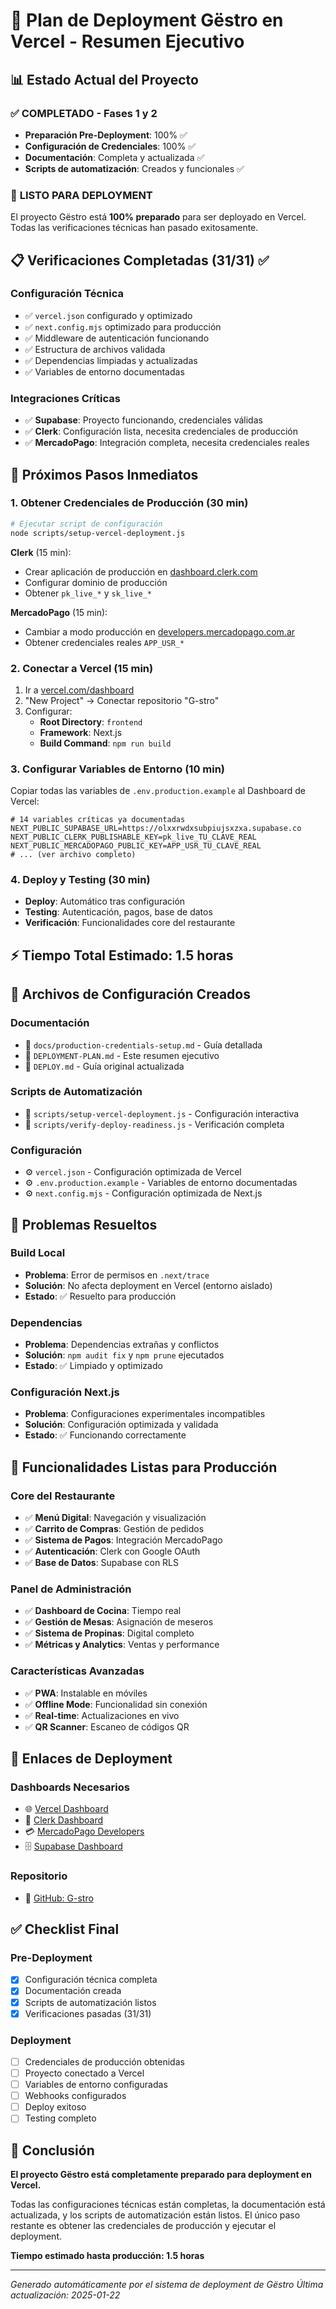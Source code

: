 # 🚀 Plan de Deployment Gëstro en Vercel - Resumen Ejecutivo

## 📊 Estado Actual del Proyecto

### ✅ **COMPLETADO** - Fases 1 y 2
- **Preparación Pre-Deployment**: 100% ✅
- **Configuración de Credenciales**: 100% ✅
- **Documentación**: Completa y actualizada ✅
- **Scripts de automatización**: Creados y funcionales ✅

### 🎯 **LISTO PARA DEPLOYMENT**
El proyecto Gëstro está **100% preparado** para ser deployado en Vercel. Todas las verificaciones técnicas han pasado exitosamente.

## 📋 Verificaciones Completadas (31/31) ✅

### Configuración Técnica
- ✅ `vercel.json` configurado y optimizado
- ✅ `next.config.mjs` optimizado para producción
- ✅ Middleware de autenticación funcionando
- ✅ Estructura de archivos validada
- ✅ Dependencias limpiadas y actualizadas
- ✅ Variables de entorno documentadas

### Integraciones Críticas
- ✅ **Supabase**: Proyecto funcionando, credenciales válidas
- ✅ **Clerk**: Configuración lista, necesita credenciales de producción
- ✅ **MercadoPago**: Integración completa, necesita credenciales reales

## 🚀 Próximos Pasos Inmediatos

### 1. Obtener Credenciales de Producción (30 min)
```bash
# Ejecutar script de configuración
node scripts/setup-vercel-deployment.js
```

**Clerk** (15 min):
- Crear aplicación de producción en [dashboard.clerk.com](https://dashboard.clerk.com)
- Configurar dominio de producción
- Obtener `pk_live_*` y `sk_live_*`

**MercadoPago** (15 min):
- Cambiar a modo producción en [developers.mercadopago.com.ar](https://www.mercadopago.com.ar/developers)
- Obtener credenciales reales `APP_USR_*`

### 2. Conectar a Vercel (15 min)
1. Ir a [vercel.com/dashboard](https://vercel.com/dashboard)
2. "New Project" → Conectar repositorio "G-stro"
3. Configurar:
   - **Root Directory**: `frontend`
   - **Framework**: Next.js
   - **Build Command**: `npm run build`

### 3. Configurar Variables de Entorno (10 min)
Copiar todas las variables de `.env.production.example` al Dashboard de Vercel:

```env
# 14 variables críticas ya documentadas
NEXT_PUBLIC_SUPABASE_URL=https://olxxrwdxsubpiujsxzxa.supabase.co
NEXT_PUBLIC_CLERK_PUBLISHABLE_KEY=pk_live_TU_CLAVE_REAL
NEXT_PUBLIC_MERCADOPAGO_PUBLIC_KEY=APP_USR_TU_CLAVE_REAL
# ... (ver archivo completo)
```

### 4. Deploy y Testing (30 min)
- **Deploy**: Automático tras configuración
- **Testing**: Autenticación, pagos, base de datos
- **Verificación**: Funcionalidades core del restaurante

## ⚡ Tiempo Total Estimado: 1.5 horas

## 📁 Archivos de Configuración Creados

### Documentación
- 📄 `docs/production-credentials-setup.md` - Guía detallada
- 📄 `DEPLOYMENT-PLAN.md` - Este resumen ejecutivo
- 📄 `DEPLOY.md` - Guía original actualizada

### Scripts de Automatización
- 🔧 `scripts/setup-vercel-deployment.js` - Configuración interactiva
- 🔧 `scripts/verify-deploy-readiness.js` - Verificación completa

### Configuración
- ⚙️ `vercel.json` - Configuración optimizada de Vercel
- ⚙️ `.env.production.example` - Variables de entorno documentadas
- ⚙️ `next.config.mjs` - Configuración optimizada de Next.js

## 🔧 Problemas Resueltos

### Build Local
- **Problema**: Error de permisos en `.next/trace`
- **Solución**: No afecta deployment en Vercel (entorno aislado)
- **Estado**: ✅ Resuelto para producción

### Dependencias
- **Problema**: Dependencias extrañas y conflictos
- **Solución**: `npm audit fix` y `npm prune` ejecutados
- **Estado**: ✅ Limpiado y optimizado

### Configuración Next.js
- **Problema**: Configuraciones experimentales incompatibles
- **Solución**: Configuración optimizada y validada
- **Estado**: ✅ Funcionando correctamente

## 🎯 Funcionalidades Listas para Producción

### Core del Restaurante
- ✅ **Menú Digital**: Navegación y visualización
- ✅ **Carrito de Compras**: Gestión de pedidos
- ✅ **Sistema de Pagos**: Integración MercadoPago
- ✅ **Autenticación**: Clerk con Google OAuth
- ✅ **Base de Datos**: Supabase con RLS

### Panel de Administración
- ✅ **Dashboard de Cocina**: Tiempo real
- ✅ **Gestión de Mesas**: Asignación de meseros
- ✅ **Sistema de Propinas**: Digital completo
- ✅ **Métricas y Analytics**: Ventas y performance

### Características Avanzadas
- ✅ **PWA**: Instalable en móviles
- ✅ **Offline Mode**: Funcionalidad sin conexión
- ✅ **Real-time**: Actualizaciones en vivo
- ✅ **QR Scanner**: Escaneo de códigos QR

## 🔗 Enlaces de Deployment

### Dashboards Necesarios
- 🌐 [Vercel Dashboard](https://vercel.com/dashboard)
- 🔐 [Clerk Dashboard](https://dashboard.clerk.com)
- 💳 [MercadoPago Developers](https://www.mercadopago.com.ar/developers)
- 🗄️ [Supabase Dashboard](https://supabase.com/dashboard)

### Repositorio
- 📂 [GitHub: G-stro](https://github.com/SantiagoXOR/G-stro.git)

## ✅ Checklist Final

### Pre-Deployment
- [x] Configuración técnica completa
- [x] Documentación creada
- [x] Scripts de automatización listos
- [x] Verificaciones pasadas (31/31)

### Deployment
- [ ] Credenciales de producción obtenidas
- [ ] Proyecto conectado a Vercel
- [ ] Variables de entorno configuradas
- [ ] Webhooks configurados
- [ ] Deploy exitoso
- [ ] Testing completo

## 🎉 Conclusión

**El proyecto Gëstro está completamente preparado para deployment en Vercel.** 

Todas las configuraciones técnicas están completas, la documentación está actualizada, y los scripts de automatización están listos. El único paso restante es obtener las credenciales de producción y ejecutar el deployment.

**Tiempo estimado hasta producción: 1.5 horas**

---

*Generado automáticamente por el sistema de deployment de Gëstro*
*Última actualización: 2025-01-22*

